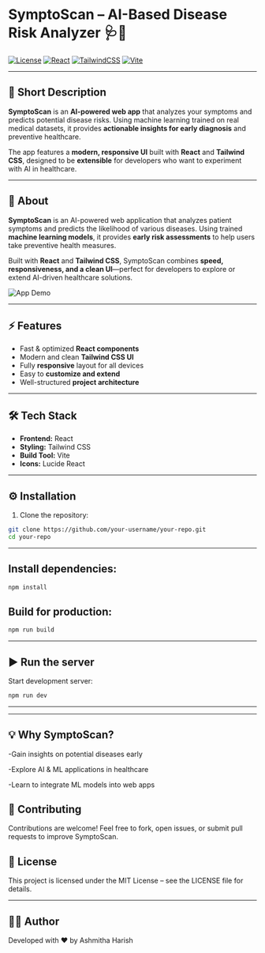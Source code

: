 # SymptoScan – AI-Based Disease Risk Analyzer 🩺🤖


[![License](https://img.shields.io/badge/License-MIT-blue.svg)](LICENSE)
[![React](https://img.shields.io/badge/React-17.0-blue?logo=react&logoColor=white)](https://reactjs.org/)
[![TailwindCSS](https://img.shields.io/badge/TailwindCSS-3.3.0-green?logo=tailwind-css&logoColor=white)](https://tailwindcss.com/)
[![Vite](https://img.shields.io/badge/Vite-4.0-orange?logo=vite&logoColor=white)](https://vitejs.dev/)

---

## 📝 Short Description
**SymptoScan** is an **AI-powered web app** that analyzes your symptoms and predicts potential disease risks. Using machine learning trained on real medical datasets, it provides **actionable insights for early diagnosis** and preventive healthcare.  

The app features a **modern, responsive UI** built with **React** and **Tailwind CSS**, designed to be **extensible** for developers who want to experiment with AI in healthcare.


---
## 📝 About

**SymptoScan** is an AI-powered web application that analyzes patient symptoms and predicts the likelihood of various diseases. Using trained **machine learning models**, it provides **early risk assessments** to help users take preventive health measures.

Built with **React** and **Tailwind CSS**, SymptoScan combines **speed, responsiveness, and a clean UI**—perfect for developers to explore or extend AI-driven healthcare solutions.

![App Demo](https://sympto-scan-ai-based-disease-risk-a.vercel.app/)

---

## ⚡ Features

- Fast & optimized **React components**  
- Modern and clean **Tailwind CSS UI**  
- Fully **responsive** layout for all devices  
- Easy to **customize and extend**  
- Well-structured **project architecture**  

---

## 🛠️ Tech Stack

- **Frontend:** React  
- **Styling:** Tailwind CSS  
- **Build Tool:** Vite  
- **Icons:** Lucide React  

---

## ⚙️ Installation

1. Clone the repository:  
```bash
git clone https://github.com/your-username/your-repo.git
cd your-repo
```
---
## Install dependencies:

```bash
npm install
```
## Build for production:
```bash
npm run build
```
---
## ▶️ Run the server
Start development server:
```bash
npm run dev
```
---

---
## 💡 Why SymptoScan?
-Gain insights on potential diseases early

-Explore AI & ML applications in healthcare

-Learn to integrate ML models into web apps

## 🌟 Contributing
Contributions are welcome! Feel free to fork, open issues, or submit pull requests to improve SymptoScan.

## 📄 License
This project is licensed under the MIT License – see the LICENSE file for details.

---
## 👩‍💻 Author
Developed with ❤️ by Ashmitha Harish
